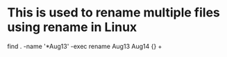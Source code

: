# This is used to rename multiple files using rename in Linux

find . -name '*Aug13' -exec rename Aug13 Aug14 {} +
